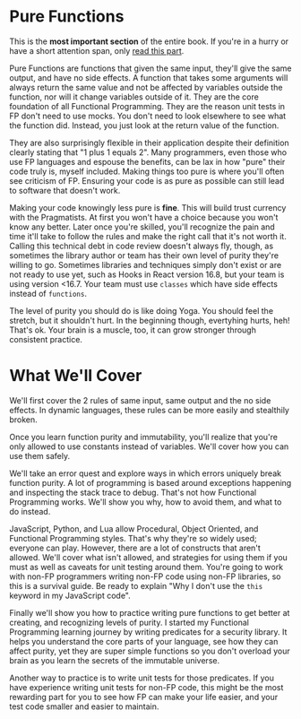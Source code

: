 # Pure Functions

This is the **most important section** of the entire book. If you're in a hurry or have a short attention span, only [read this part](input_output_side_effects.md).

Pure Functions are functions that given the same input, they'll give the same output, and have no side effects. A function that takes some arguments will always return the same value and not be affected by variables outside the function, nor will it change variables outside of it. They are the core foundation of all Functional Programming. They are the reason unit tests in FP don't need to use mocks. You don't need to look elsewhere to see what the function did. Instead, you just look at the return value of the function.

They are also surprisingly flexible in their application despite their definition clearly stating that "1 plus 1 equals 2". Many programmers, even those who use FP languages and espouse the benefits, can be lax in how "pure" their code truly is, myself included. Making things too pure is where you'll often see criticism of FP. Ensuring your code is as pure as possible can still lead to software that doesn't work.

Making your code knowingly less pure is **fine**. This will build trust currency with the Pragmatists. At first you won't have a choice because you won't know any better. Later once you're skilled, you'll recognize the pain and time it'll take to follow the rules and make the right call that it's not worth it. Calling this technical debt in code review doesn't always fly, though, as sometimes the library author or team has their own level of purity they're willing to go. Sometimes libraries and techniques simply don't exist or are not ready to use yet, such as Hooks in React version 16.8, but your team is using version <16.7. Your team must use `classes` which have side effects instead of `functions`.

The level of purity you should do is like doing Yoga. You should feel the stretch, but it shouldn't hurt. In the beginning though, evertyhing hurts, heh! That's ok. Your brain is a muscle, too, it can grow stronger through consistent practice.

# What We'll Cover

We'll first cover the 2 rules of same input, same output and the no side effects. In dynamic languages, these rules can be more easily and stealthily broken.

Once you learn function purity and immutability, you'll realize that you're only allowed to use constants instead of variables. We'll cover how you can use them safely.

We'll take an error quest and explore ways in which errors uniquely break function purity. A lot of programming is based around exceptions happening and inspecting the stack trace to debug. That's not how Functional Programming works. We'll show you why, how to avoid them, and what to do instead. 

JavaScript, Python, and Lua allow Procedural, Object Oriented, and Functional Programming styles. That's why they're so widely used; everyone can play. However, there are a lot of constructs that aren't allowed. We'll cover what isn't allowed, and strategies for using them if you must as well as caveats for unit testing around them. You're going to work with non-FP programmers writing non-FP code using non-FP libraries, so this is a survival guide. Be ready to explain "Why I don't use the `this` keyword in my JavaScript code".

Finally we'll show you how to practice writing pure functions to get better at creating, and recognizing levels of purity. I started my Functional Programming learning journey by writing predicates for a security library. It helps you understand the core parts of your language, see how they can affect purity, yet they are super simple functions so you don't overload your brain as you learn the secrets of the immutable universe.

Another way to practice is to write unit tests for those predicates. If you have experience writing unit tests for non-FP code, this might be the most rewarding part for you to see how FP can make your life easier, and your test code smaller and easier to maintain.
